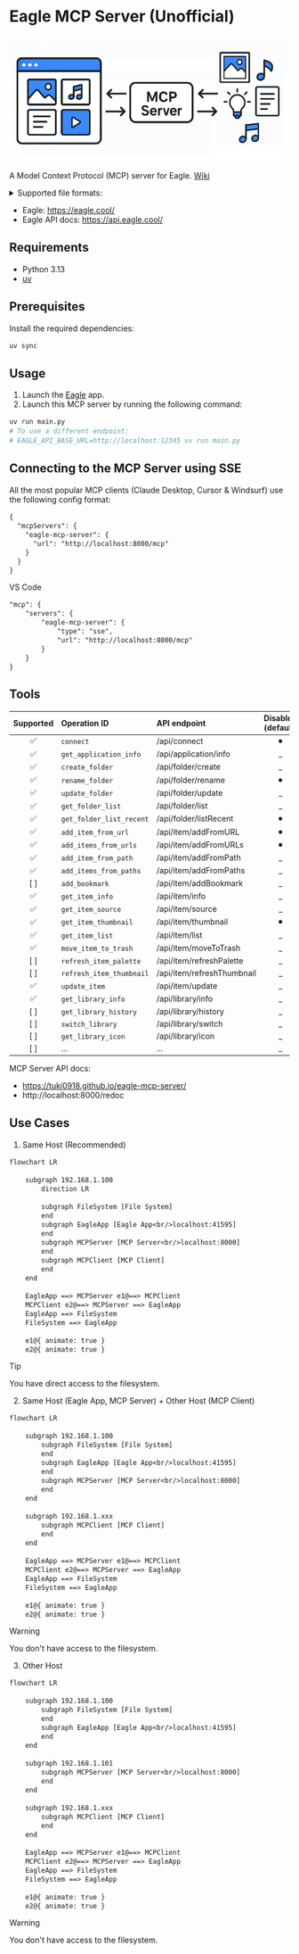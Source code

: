 # Eagle MCP Server (Unofficial)

![](.github/docs/cover.png)

A Model Context Protocol (MCP) server for Eagle. [Wiki](https://github.com/tuki0918/eagle-mcp-server/wiki)

<details>

<summary>Supported file formats:</summary>

- `JPG` / `JPEG`
- `PNG`
- `PDF`
- `SVG`
- `MP4`
- `MP3`
- `FBX`
- `OBJ`
- `EPS`
- `TIF` / `TIFF`
- `WebP`
- `BMP`
- `ICO`
- `RAW`
- etc

</details>

- Eagle: https://eagle.cool/<br />
- Eagle API docs: https://api.eagle.cool/<br />

## Requirements

- Python 3.13
- [uv](https://docs.astral.sh/uv/)

## Prerequisites

Install the required dependencies:

```bash
uv sync
```

## Usage

1. Launch the [Eagle](https://eagle.cool/) app.
2. Launch this MCP server by running the following command:

```bash
uv run main.py
# To use a different endpoint:
# EAGLE_API_BASE_URL=http://localhost:12345 uv run main.py
```


## Connecting to the MCP Server using SSE

All the most popular MCP clients (Claude Desktop, Cursor & Windsurf) use the following config format:

```
{
  "mcpServers": {
    "eagle-mcp-server": {
      "url": "http://localhost:8000/mcp"
    }
  }
}
```

VS Code

```
"mcp": {
    "servers": {
        "eagle-mcp-server": {
            "type": "sse",
            "url": "http://localhost:8000/mcp"
        }
    }
}
```

## Tools

| Supported | Operation ID             | API endpoint               | Disabled (default) | Category    |
|:----:|:-------------------------|:---------------------------|:----:|:------------|
| ✅ | `connect`                | /api/connect               | ⚫︎ | MCP         |
| ✅ | `get_application_info`   | /api/application/info      | _ | Application |
| ✅ | `create_folder`          | /api/folder/create         | _ | Folder      |
| ✅ | `rename_folder`          | /api/folder/rename         | ⚫︎ | Folder      |
| ✅ | `update_folder`          | /api/folder/update         | _ | Folder      |
| ✅ | `get_folder_list`        | /api/folder/list           | _ | Folder      |
| ✅ | `get_folder_list_recent` | /api/folder/listRecent     | ⚫︎ | Folder      |
| ✅ | `add_item_from_url`      | /api/item/addFromURL       | ⚫︎ | Item        |
| ✅ | `add_items_from_urls`    | /api/item/addFromURLs      | ⚫︎ | Item        |
| ✅ | `add_item_from_path`     | /api/item/addFromPath      | _ | Item        |
| ✅ | `add_items_from_paths`   | /api/item/addFromPaths     | _ | Item        |
| [ ] | `add_bookmark`           | /api/item/addBookmark      | _ | Item        |
| ✅ | `get_item_info`          | /api/item/info             | _ | Item        |
| ✅ | `get_item_source`        | /api/item/source           | _ | Item        |
| ✅ | `get_item_thumbnail`     | /api/item/thumbnail        | ⚫︎ | Item        |
| ✅ | `get_item_list`          | /api/item/list             | _ | Item        |
| ✅ | `move_item_to_trash`     | /api/item/moveToTrash      | _ | Item        |
| [ ] | `refresh_item_palette`   | /api/item/refreshPalette   | _ | Item        |
| [ ] | `refresh_item_thumbnail` | /api/item/refreshThumbnail | _ | Item        |
| ✅ | `update_item`            | /api/item/update           | _ | Item        |
| ✅ | `get_library_info`       | /api/library/info          | _ | Library     |
| [ ] | `get_library_history`    | /api/library/history       | _ | Library     |
| [ ] | `switch_library`         | /api/library/switch        | _ | Library     |
| [ ] | `get_library_icon`       | /api/library/icon          | _ | Library     |
| [ ] | ...                      | ...                        | _ | ...         |

MCP Server API docs: 
- https://tuki0918.github.io/eagle-mcp-server/
- http://localhost:8000/redoc

## Use Cases

1) Same Host (Recommended)

```mermaid
flowchart LR

    subgraph 192.168.1.100
        direction LR
        
        subgraph FileSystem [File System]
        end
        subgraph EagleApp [Eagle App<br/>localhost:41595]
        end
        subgraph MCPServer [MCP Server<br/>localhost:8000]
        end
        subgraph MCPClient [MCP Client]
        end
    end

    EagleApp ==> MCPServer e1@==> MCPClient
    MCPClient e2@==> MCPServer ==> EagleApp
    EagleApp ==> FileSystem
    FileSystem ==> EagleApp

    e1@{ animate: true }
    e2@{ animate: true }
```

> [!TIP]
> You have direct access to the filesystem.

2) Same Host (Eagle App, MCP Server) + Other Host (MCP Client)

```mermaid
flowchart LR
  
    subgraph 192.168.1.100
        subgraph FileSystem [File System]
        end
        subgraph EagleApp [Eagle App<br/>localhost:41595]
        end
        subgraph MCPServer [MCP Server<br/>localhost:8000]
        end
    end

    subgraph 192.168.1.xxx
        subgraph MCPClient [MCP Client]
        end
    end

    EagleApp ==> MCPServer e1@==> MCPClient
    MCPClient e2@==> MCPServer ==> EagleApp
    EagleApp ==> FileSystem
    FileSystem ==> EagleApp

    e1@{ animate: true }
    e2@{ animate: true }
```

> [!WARNING]
> You don't have access to the filesystem.

3) Other Host

```mermaid
flowchart LR

    subgraph 192.168.1.100
        subgraph FileSystem [File System]
        end
        subgraph EagleApp [Eagle App<br/>localhost:41595]
        end
    end

    subgraph 192.168.1.101
        subgraph MCPServer [MCP Server<br/>localhost:8000]
        end
    end

    subgraph 192.168.1.xxx
        subgraph MCPClient [MCP Client]
        end
    end

    EagleApp ==> MCPServer e1@==> MCPClient
    MCPClient e2@==> MCPServer ==> EagleApp
    EagleApp ==> FileSystem
    FileSystem ==> EagleApp

    e1@{ animate: true }
    e2@{ animate: true }
```

> [!WARNING]
> You don't have access to the filesystem.

